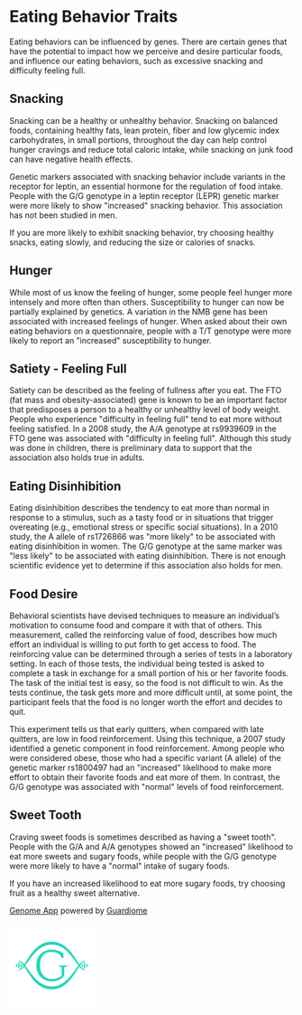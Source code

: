 # Eating Behavior Traits

Eating behaviors can be influenced by genes. There are certain genes that have the potential to impact how we perceive and desire particular foods, and influence our eating behaviors, such as excessive snacking and difficulty feeling full.

## Snacking

Snacking can be a healthy or unhealthy behavior. Snacking on balanced foods, containing healthy fats, lean protein, fiber and low glycemic index carbohydrates, in small portions, throughout the day can help control hunger cravings and reduce total caloric intake, while snacking on junk food can have negative health effects.

Genetic markers associated with snacking behavior include variants in the receptor for leptin, an essential hormone for the regulation of food intake. People with the G/G genotype in a leptin receptor (LEPR) genetic marker were more likely to show "increased" snacking behavior. This association has not been studied in men.

If you are more likely to exhibit snacking behavior, try choosing healthy snacks, eating slowly, and reducing the size or calories of snacks.

## Hunger

While most of us know the feeling of hunger, some people feel hunger more intensely and more often than others. Susceptibility to hunger can now be partially explained by genetics. A variation in the NMB gene has been associated with increased feelings of hunger. When asked about their own eating behaviors on a questionnaire, people with a T/T genotype were more likely to report an "increased" susceptibility to hunger.

## Satiety - Feeling Full

Satiety can be described as the feeling of fullness after you eat. The FTO (fat mass and obesity-associated) gene is known to be an important factor that predisposes a person to a healthy or unhealthy level of body weight.  People who experience "difficulty in feeling full" tend to eat more without feeling satisfied.  In a 2008 study, the A/A genotype at rs9939609 in the FTO gene was associated with "difficulty in feeling full". Although this study was done in children, there is preliminary data to support that the association also holds true in adults.


## Eating Disinhibition

Eating disinhibition describes the tendency to eat more than normal in response to a stimulus, such as a tasty food or in situations that trigger overeating (e.g., emotional stress or specific social situations). In a 2010 study, the A allele of rs1726866 was "more likely" to be associated with eating disinhibition in women. The G/G genotype at the same marker was "less likely" to be associated with eating disinhibition. There is not enough scientific evidence yet to determine if this association also holds for men.


## Food Desire

Behavioral scientists have devised techniques to measure an individual’s motivation to consume food and compare it with that of others. This measurement, called the reinforcing value of food, describes how much effort an individual is willing to put forth to get access to food. The reinforcing value can be determined through a series of tests in a laboratory setting. In each of those tests, the individual being tested is asked to complete a task in exchange for a small portion of his or her favorite foods. The task of the initial test is easy, so the food is not difficult to win. As the tests continue, the task gets more and more difficult until, at some point, the participant feels that the food is no longer worth the effort and decides to quit.

This experiment tells us that early quitters, when compared with late quitters, are low in food reinforcement. Using this technique, a 2007 study identified a genetic component in food reinforcement. Among people who were considered obese, those who had a specific variant (A allele) of the genetic marker rs1800497 had an "increased" likelihood to make more effort to obtain their favorite foods and eat more of them. In contrast, the G/G genotype was associated with "normal" levels of food reinforcement.


## Sweet Tooth

Craving sweet foods is sometimes described as having a "sweet tooth". People with the G/A and A/A genotypes showed an "increased" likelihood to eat more sweets and sugary foods, while people with the G/G genotype were more likely to have a "normal" intake of sugary foods.

If you have an increased likelihood to eat more sugary foods, try choosing fruit as a healthy sweet alternative.

[Genome App](https://www.guardiome.com/genome-apps-index/) powered by [Guardiome](https://www.guardiome.com/)
<div>
    <img src="media/guardiome-logo.png" width=150 height=150>
</div>
